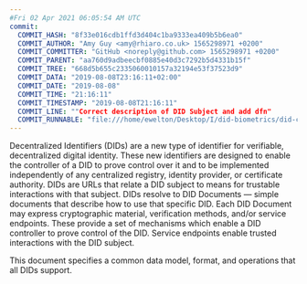 ```yaml
---
#Fri 02 Apr 2021 06:05:54 AM UTC
commit:
  COMMIT_HASH: "8f33e016cdb1ffd3d404c1ba9333ea409b5b6ea0"
  COMMIT_AUTHOR: "Amy Guy <amy@rhiaro.co.uk> 1565298971 +0200"
  COMMIT_COMMITTER: "GitHub <noreply@github.com> 1565298971 +0200"
  COMMIT_PARENT: "aa760d9adbeecbf0885e40d3c7292b5d4331b15f"
  COMMIT_TREE: "668d5b655c2335060010157a32194e53f37523d9"
  COMMIT_DATA: "2019-08-08T23:16:11+02:00"
  COMMIT_DATE: "2019-08-08"
  COMMIT_TIME: "21:16:11"
  COMMIT_TIMESTAMP: "2019-08-08T21:16:11"
  COMMIT_LINE: ""Correct description of DID Subject and add dfn"
  COMMIT_RUNNABLE: "file:///home/ewelton/Desktop/I/did-biometrics/did-core-dataset/analysis/gitinfo/8f33e016cdb1ffd3d404c1ba9333ea409b5b6ea0/snapshot/index.html"
---
```


<section id="abstract">
<p>
Decentralized Identifiers (DIDs) are a new type of identifier for
verifiable, decentralized digital identity. These new identifiers
are designed to enable the controller of a DID to prove control over
it and to be implemented independently of any centralized registry,
identity provider, or certificate authority. DIDs are URLs that relate
a <a>DID subject</a> to means for trustable interactions with that subject.
DIDs resolve to DID Documents — simple documents that describe how to
use that specific DID. Each DID Document may express cryptographic
material, verification methods, and/or service endpoints. These provide
a set of mechanisms which enable a DID controller to prove control of the
DID. Service endpoints enable trusted interactions with the <a>DID subject</a>.
    </p>
<p>
This document specifies a common data model, format, and operations that
all DIDs support.
    </p>
</section>
